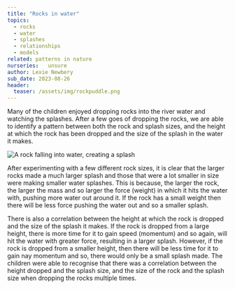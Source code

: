 ```yaml
---
title: "Rocks in water"
topics:
  - rocks
  - water
  - splashes
  - relationships
  - models
related: patterns in nature     
nurseries:   unsure 
author: Lexie Newbery
sub_date: 2023-08-26
header:
  teaser: /assets/img/rockpuddle.png
---
```

Many of the children enjoyed dropping rocks into the river water and watching the splashes. After a few goes of dropping the rocks, we are able to identify a pattern between both the rock and splash sizes, and the height at which the rock has been dropped and the size of the splash in the water it makes. 

![A rock falling into water, creating a splash]({{site.baseurl}}/assets/img/rockpuddle.png "Splash!")

After experimenting with a few different rock sizes, it is clear that the larger rocks made a much larger splash and those that were a lot smaller in size were making smaller water splashes. This is because, the larger the rock, the larger the mass and so larger the force (weight) in which it hits the water with, pushing more water out around it. If the rock has a small weight then there will be less force pushing the water out and so a smaller splash. 

There is also a correlation between the height at which the rock is dropped and the size of the splash it makes. If the rock is dropped from a large height, there is more time for it to gain speed (momentum) and so again, will hit the water with greater force, resulting in a larger splash. However, if the rock is dropped from a smaller height, then there will be less time for it to gain nay momentum and so, there would only be a small splash made. The children were able to recognise that there was a correlation between the height dropped and the splash size, and the size of the rock and the splash size when dropping the rocks multiple times. 

 